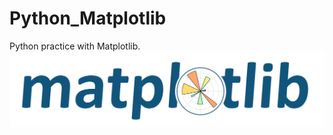 # Python_Matplotlib
Python practice with Matplotlib.
![image](https://github.com/PythonandLee/Python_Matplotlib/blob/master/logo2.svg)
